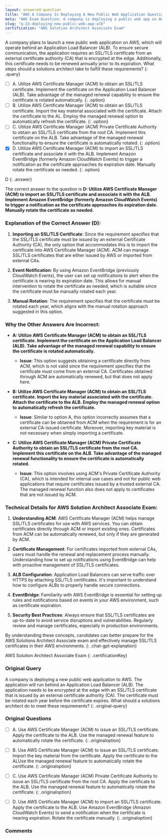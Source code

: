 ```yaml
---
layout: answered-question
title: "AWS A Company Is Deploying A New Public Web Application Question"
meta: "AWS Exam Question: A company is deploying a public web app on AWS, using an Application Load Balancer. Ensure SSL/TLS certificate management. Answer: Certificate Manager."
slug: "q-23-deploying-new-public-web-app-alb"
certification: "AWS Solution Architect Associate Exam"
---
```



 A company plans to launch a new public web application on AWS, which will operate behind an Application Load Balancer (ALB). To ensure secure communication, the application requires an SSL/TLS certificate from an external certificate authority (CA) that is encrypted at the edge. Additionally, this certificate needs to be renewed annually prior to its expiration. What steps should a solutions architect take to fulfill these requirements?
{: .query}

- [ ] A. Utilize AWS Certificate Manager (ACM) to obtain an SSL/TLS certificate. Implement the certificate on the Application Load Balancer (ALB). Take advantage of the managed renewal capability to ensure the certificate is rotated automatically.
{: .option}
- [ ] B. Utilize AWS Certificate Manager (ACM) to obtain an SSL/TLS certificate. Import the key material associated with the certificate. Attach the certificate to the AL. Employ the managed renewal option to automatically refresh the certificate.
{: .option}
- [ ] C. Utilize AWS Certificate Manager (ACM) Private Certificate Authority to obtain an SSL/TLS certificate from the root CA. Implement this certificate on the ALB. Take advantage of the managed renewal functionality to ensure the certificate is automatically rotated.
{: .option}
- [x] D. Utilize AWS Certificate Manager (ACM) to import an SSL/TLS certificate and associate it with the ALB. Implement Amazon EventBridge (formerly Amazon CloudWatch Events) to trigger a notification as the certificate approaches its expiration date. Manually rotate the certificate as needed.
{: .option}

D
{: .answer}

The correct answer to the question is **D: Utilize AWS Certificate Manager (ACM) to import an SSL/TLS certificate and associate it with the ALB. Implement Amazon EventBridge (formerly Amazon CloudWatch Events) to trigger a notification as the certificate approaches its expiration date. Manually rotate the certificate as needed.**

### Explanation of the Correct Answer (D):

1. **Importing an SSL/TLS Certificate**: Since the requirement specifies that the SSL/TLS certificate must be issued by an external Certificate Authority (CA), the only option that accommodates this is to import the certificate into AWS Certificate Manager (ACM). ACM can manage SSL/TLS certificates that are either issued by AWS or imported from external CAs.

2. **Event Notification**: By using Amazon EventBridge (previously CloudWatch Events), the user can set up notifications to alert when the certificate is nearing its expiration date. This allows for manual intervention to rotate the certificate as needed, which is suitable since the certificate must be manually rotated each year.

3. **Manual Rotation**: The requirement specifies that the certificate must be rotated each year, which aligns with the manual rotation approach suggested in this option.

### Why the Other Answers Are Incorrect:

- **A: Utilize AWS Certificate Manager (ACM) to obtain an SSL/TLS certificate. Implement the certificate on the Application Load Balancer (ALB). Take advantage of the managed renewal capability to ensure the certificate is rotated automatically.**
  - **Issue**: This option suggests obtaining a certificate directly from ACM, which is not valid since the requirement specifies that the certificate must come from an external CA. Certificates obtained through ACM are automatically renewed, but that does not apply here.

- **B: Utilize AWS Certificate Manager (ACM) to obtain an SSL/TLS certificate. Import the key material associated with the certificate. Attach the certificate to the ALB. Employ the managed renewal option to automatically refresh the certificate.**
  - **Issue**: Similar to option A, this option incorrectly assumes that a certificate can be obtained from ACM when the requirement is for an external CA-issued certificate. Moreover, importing key material is not necessary when simply importing a certificate.

- **C: Utilize AWS Certificate Manager (ACM) Private Certificate Authority to obtain an SSL/TLS certificate from the root CA. Implement this certificate on the ALB. Take advantage of the managed renewal functionality to ensure the certificate is automatically rotated.**
  - **Issue**: This option involves using ACM's Private Certificate Authority (CA), which is intended for internal use cases and not for public web applications that require certificates issued by a trusted external CA. The managed renewal function also does not apply to certificates that are not issued by ACM.

### Technical Details for AWS Solution Architect Associate Exam:

1. **Understanding ACM**: AWS Certificate Manager (ACM) helps manage SSL/TLS certificates for use with AWS services. You can obtain certificates directly through ACM or import existing ones. Certificates from ACM can be automatically renewed, but only if they are generated by ACM.

2. **Certificate Management**: For certificates imported from external CAs, users must handle the renewal and replacement process manually. Understanding how to set up notifications using EventBridge can help with proactive management of SSL/TLS certificates.

3. **ALB Configuration**: Application Load Balancers can serve traffic over HTTPS by attaching SSL/TLS certificates. It's important to understand how to configure ALBs to properly handle secure connections.

4. **EventBridge**: Familiarity with AWS EventBridge is essential for setting up rules and notifications based on events in your AWS environment, such as certificate expiration.

5. **Security Best Practices**: Always ensure that SSL/TLS certificates are up-to-date to avoid service disruptions and vulnerabilities. Regularly review and manage certificates, especially in production environments.

By understanding these concepts, candidates can better prepare for the AWS Solutions Architect Associate exam and effectively manage SSL/TLS certificates in their AWS environments.
{: .chat-gpt-explanation}

AWS Solution Architect Associate Exam
{: .certificationKey}

### Original Query

A company is deploying a new public web application to AWS. The application will run behind an Application Load Balancer (ALB). The application needs to be encrypted at the edge with an SSL/TLS certificate that is issued by an external certificate authority (CA). The certificate must be rotated each year before the certificate expires.
What should a solutions architect do to meet these requirements?
{: .original-query}

### Original Questions

- [ ] A. Use AWS Certificate Manager (ACM) to issue an SSL/TLS certificate. Apply the certificate to the ALB. Use the managed renewal feature to automatically rotate the certificate.
{: .originaloption}
- [ ] B. Use AWS Certificate Manager (ACM) to issue an SSL/TLS certificate. Import the key material from the certificate. Apply the certificate to the ALUse the managed renewal feature to automatically rotate the certificate.
{: .originaloption}
- [ ] C. Use AWS Certificate Manager (ACM) Private Certificate Authority to issue an SSL/TLS certificate from the root CA. Apply the certificate to the ALB. Use the managed renewal feature to automatically rotate the certificate.
{: .originaloption}
- [ ] D. Use AWS Certificate Manager (ACM) to import an SSL/TLS certificate. Apply the certificate to the ALB. Use Amazon EventBridge (Amazon CloudWatch Events) to send a notification when the certificate is nearing expiration. Rotate the certificate manually.
{: .originaloption}


### Comments

